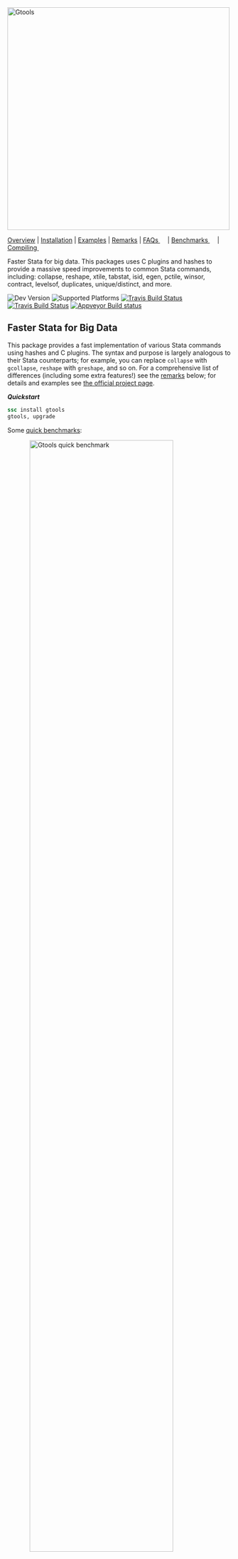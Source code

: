 <img src="https://raw.githubusercontent.com/mcaceresb/mcaceresb.github.io/master/assets/icons/gtools-icon/gtools-icon-text.png" alt="Gtools" width="500px"/>

[Overview](#faster-stata-for-big-data)
| [Installation](#installation)
| [Examples](#examples)
| [Remarks](#remarks)
| [FAQs <img src="https://upload.wikimedia.org/wikipedia/commons/6/64/Icon_External_Link.png" width="13px"/>](https://gtools.readthedocs.io/en/latest/faqs/index.html)
| [Benchmarks <img src="https://upload.wikimedia.org/wikipedia/commons/6/64/Icon_External_Link.png" width="13px"/>](https://gtools.readthedocs.io/en/latest/benchmarks/index.html)
| [Compiling <img src="https://upload.wikimedia.org/wikipedia/commons/6/64/Icon_External_Link.png" width="13px"/>](https://gtools.readthedocs.io/en/latest/compiling/index.html)

Faster Stata for big data. This packages uses C plugins and hashes
to provide a massive speed improvements to common Stata commands,
including: collapse, reshape, xtile, tabstat, isid, egen, pctile,
winsor, contract, levelsof, duplicates, unique/distinct, and more.

![Dev Version](https://img.shields.io/badge/beta-v1.7.4-blue.svg?longCache=true&style=flat-square)
![Supported Platforms](https://img.shields.io/badge/platforms-linux--64%20%7C%20osx--64%20%7C%20win--64-blue.svg?longCache=true&style=flat-square)
[![Travis Build Status](https://img.shields.io/travis/mcaceresb/stata-gtools/develop.svg?longCache=true&style=flat-square&label=linux)](https://travis-ci.org/mcaceresb/stata-gtools)
[![Travis Build Status](https://img.shields.io/travis/mcaceresb/stata-gtools/develop.svg?longCache=true&style=flat-square&label=osx)](https://travis-ci.org/mcaceresb/stata-gtools)
[![Appveyor Build status](https://img.shields.io/appveyor/ci/mcaceresb/stata-gtools/develop.svg?longCache=true&style=flat-square&label=windows-cygwin)](https://ci.appveyor.com/project/mcaceresb/stata-gtools)

Faster Stata for Big Data
-------------------------

This package provides a fast implementation of various Stata commands
using hashes and C plugins. The syntax and purpose is largely analogous
to their Stata counterparts; for example, you can replace `collapse`
with `gcollapse`, `reshape` with `greshape`, and so on. For a
comprehensive list of differences (including some extra features!)
see the [remarks](#remarks) below; for details and examples see [the
official project page](https://gtools.readthedocs.io).

__*Quickstart*__

```stata
ssc install gtools
gtools, upgrade
```

Some [quick benchmarks](https://raw.githubusercontent.com/mcaceresb/stata-gtools/develop/docs/benchmarks/quick.do):

<img
    src="https://raw.githubusercontent.com/mcaceresb/stata-gtools/develop/docs/benchmarks/quick.png"
    alt="Gtools quick benchmark"
    style="display:block;margin-left:auto;margin-right:auto"
    width="80%"/>

__*Gtools commands with a Stata equivalent*__

| Function     | Replaces    | Speedup (IC / MP)        | Unsupported             | Extras                                  |
| ------------ | ----------- | ------------------------ | ----------------------- | --------------------------------------- |
| gcollapse    | collapse    |  9 to 300 / 4 to 120 (+) |                         | Quantiles, merge, labels, nunique, etc. |
| greshape     | reshape     |  4 to 20  / 4 to 15      | "advanced syntax"       | `fast`, spread/gather (tidyr equiv)     |
| gegen        | egen        |  9 to 26  / 4 to 9 (+,.) | labels                  | Weights, quantiles, nunique, etc.       |
| gcontract    | contract    |  5 to 7   / 2.5 to 4     |                         |                                         |
| gisid        | isid        |  8 to 30  / 4 to 14      | `using`, `sort`         | `if`, `in`                              |
| glevelsof    | levelsof    |  3 to 13  / 2 to 7       |                         | Multiple variables, arbitrary levels    |
| gduplicates  | duplicates  |  8 to 16 / 3 to 10       |                         |                                         |
| gquantiles   | xtile       |  10 to 30 / 13 to 25 (-) |                         | `by()`, various (see [usage](https://gtools.readthedocs.io/en/latest/usage/gquantiles)) |
|              | pctile      |  13 to 38 / 3 to 5 (-)   |                         | Ibid.                                   |
|              | \_pctile    |  25 to 40 / 3 to 5       |                         | Ibid.                                   |
| gstats tab   | tabstat     |  10 to 50 / 5 to 30      | See [remarks](#remarks) | various (see [usage](https://gtools.readthedocs.io/en/latest/usage/gstats_summarize)) |
| gstats sum   | sum, detail |  10 to 20 / 5 to 10      | See [remarks](#remarks) | various (see [usage](https://gtools.readthedocs.io/en/latest/usage/gstats_summarize)) |

<small>(+) The upper end of the speed improvements are for quantiles
(e.g. median, iqr, p90) and few groups. Weights have not been
benchmarked.</small>

<small>(.) Only gegen group was benchmarked rigorously.</small>

<small>(-) Benchmarks computed 10 quantiles. When computing a large
number of quantiles (e.g. thousands) `pctile` and `xtile` are prohibitively
slow due to the way they are written; in that case gquantiles is hundreds
or thousands of times faster, but this is an edge case.</small>

__*Extra commands*__

| Function            | Similar (SSC/SJ)         | Speedup (IC / MP)       | Notes                         |
| ------------------- | ------------------------ | ----------------------- | ----------------------------- |
| fasterxtile         | fastxtile                | 20 to 30 / 2.5 to 3.5   | Allows `by()`                 |
|                     | egenmisc (SSC) (-)       | 8 to 25 / 2.5 to 6      |                               |
|                     | astile (SSC) (-)         | 8 to 12 / 3.5 to 6      |                               |
| gstats winsor       | winsor2                  | 10 to 40 / 10 to 20     | Allows weights                |
| gunique             | unique                   | 4 to 26 / 4 to 12       |                               |
| gdistinct           | distinct                 | 4 to 26 / 4 to 12       | Also saves results in matrix  |
| gtop (gtoplevelsof) | groups, select()         | (+)                     | See table notes (+)           |
| gstats range        | rangestat                | 10 to 20 / 10 to 20     | Allows weights; no flex stats |
| gstats transform    |                          |                         | Various statistical functions |

<small>(-) `fastxtile` from egenmisc and `astile` were benchmarked against
`gquantiles, xtile` (`fasterxtile`) using `by()`.</small>

<small>(+) While similar to the user command 'groups' with the 'select'
option, gtoplevelsof does not really have an equivalent. It is several
dozen times faster than 'groups, select', but that command was not written
with the goal of gleaning the most common levels of a varlist. Rather, it
has a plethora of features and that one is somewhat incidental. As such, the
benchmark is not equivalent and `gtoplevelsof` does not attempt to implement
the features of 'groups'</small>

__*Regression models*__

Regression models are in beta and are mainly intended as utilities
to compute coefficients and standard errors. Various post-estimation
commands and statistics are _not_ availabe. The following are included:

| Function            | Model   | Similar                       |
| ------------------- | ------- | ----------------------------- |
| gregress            | OLS     | `regress`, `reghdfe`          |
| givregress          | 2SLS    | `ivregress 2sls`, `ivreghdfe` |
| gpoisson            | IRLS    | `poisson`, `ppmlhdfe`         |

All commands allow the user to optionally add:

- `absorb()` for high-dimensional fixed effects absorptions.
- `cluster()` for clustering (multiple covariates assume clusters are nested).
- `by()` for regressions by group.
- `weights` for weighted versions. Unlike other weights, `fweights` are assumed to refer to the _number_ of observations.

Linear regression is computed via OLS (or WLS), IV regression is
computed via two-stage least squares (2SLS), and poisson regression
is computed via iteratively reweighted least squares (IRLS).  See the
[TODO](#todo) section for planned features, or the
[Missing Features](https://gtools.readthedocs.io/en/latest/usage/gpoisson/index.html#missing-features)
section in the documentation for what is missing before the first
non-beta release.

__*Extra features*__

Several commands offer additional features on top of the massive
speedup. See the [remarks](#remarks) section below for an overview; for
details and examples, see each command's help page:

- [gcollapse](https://gtools.readthedocs.io/en/latest/usage/gcollapse/index.html#examples)
- [greshape](https://gtools.readthedocs.io/en/latest/usage/greshape/index.html#examples)
- [gquantiles](https://gtools.readthedocs.io/en/latest/usage/gquantiles/index.html#examples)
- [gstats sum/tab](https://gtools.readthedocs.io/en/latest/usage/gstats_summarize/index.html#examples)
- [gstats transform/range/moving](https://gtools.readthedocs.io/en/latest/usage/gstats_transform/index.html#examples)
- [glevelsof](https://gtools.readthedocs.io/en/latest/usage/glevelsof/index.html#examples)
- [gtoplevelsof](https://gtools.readthedocs.io/en/latest/usage/gtoplevelsof/index.html#examples)
- [gegen](https://gtools.readthedocs.io/en/latest/usage/gegen/index.html#examples)
- [gdistinct](https://gtools.readthedocs.io/en/latest/usage/gdistinct/index.html#examples)
- [gregress](https://gtools.readthedocs.io/en/latest/usage/gregress/index.html#examples)
- [givregress](https://gtools.readthedocs.io/en/latest/usage/givregress/index.html#examples)
- [gpoisson](https://gtools.readthedocs.io/en/latest/usage/gpoisson/index.html#examples)

In addition, several commands take gsort-style input, that is

```stata
[+|-]varname [[+|-]varname ...]
```

This does not affect the results in most cases, just the sort order.
Commands that take this type of input include:

- gcollapse
- gcontract
- gegen
- glevelsof
- gtop (gtoplevelsof)

__*Ftools*__

The commands here are also faster than the commands provided by
`ftools`; further, `gtools` commands take a mix of string and numeric
variables, which is a limitation of `ftools`. (Note I could not get
several parts of `ftools` working on the Linux server where I have
access to Stata/MP; hence the IC benchmarks.)

| Gtools    | Ftools        | Speedup (IC) |
| --------- | ------------- | ------------ |
| gcollapse | fcollapse     | 2-9          |
| gegen     | fegen         | 2.5-4 (+)    |
| gisid     | fisid         | 4-14         |
| glevelsof | flevelsof     | 1.5-13       |
| hashsort  | fsort         | 2.5-4        |

<small>(+) Only egen group was benchmarked rigorously.</small>

__*Limitations*__

- `strL` variables only partially supported on Stata 14 and above;
  `gcollapse`, `gcontract`, and `greshape` do not support `strL` variabes.

- Due to a Stata bug, gtools cannot support more
  than `2^31-1` (2.1 billion) observations. See [this
  issue](https://github.com/mcaceresb/stata-gtools/issues/43)

- Due to limitations in the Stata Plugin Interface, gtools
  can only handle as many variables as the largest `matsize`
  in the user's Stata version. For MP this is more than
  10,000 variables but in IC this is only 800. See [this
  issue](https://github.com/mcaceresb/stata-gtools/issues/24).

- Gtools uses compiled C code to achieve it's massive increases in
  speed. This has two side-effects users might notice: First, it is sometimes
  not possible to break the program's execution.  While this is already true
  for at least some parts of most Stata commands, there are fewer opportunities
  to break Gtools commands relative to their Stata counterparts.

  Second, the Stata GUI might appear frozen when running Gtools
  commands.  If the system then runs out of RAM (memory), it could look
  like Stata has crashed (it may show a "(Not Responding)" message on
  Windows or it may darken on \*nix systems). However, the program has
  not crashed; it is merely trying to swap memory.  To check this is the
  case, the user can monitor disk activity or monitor their system's
  pagefile or swap space directly.

Acknowledgements
----------------

* The OSX version of gtools was implemented with invaluable help from @fbelotti
  in [issue 11](https://github.com/mcaceresb/stata-gtools/issues/11).

* Gtools was largely inspired by Sergio Correia's (@sergiocorreia) excellent
  [ftools](https://github.com/sergiocorreia/ftools) package. Further, several
  improvements and bug fixes have come from to @sergiocorreia's helpful comments.

* With the exception of `greshape`, every gtools command has been
  written almost entirely from scratch (and even `greshape` is mostly
  new code). However, gtools commands typically mimic the functionality
  of existing Stata commands, including community-contributed programs,
  meaning many of the ideas and options are based on them (see the
  respective help files for details). `gtools` commands based on
  community-contributed programs include:

    * [`gstats winsor`](https://gtools.readthedocs.io/en/latest/usage/gstats_winsor/index.html#acknowledgements), based on `winsor2` by Lian (Arlion) Yujun

    * [`gunique`](https://gtools.readthedocs.io/en/latest/usage/gunique/index.html#acknowledgements), based on `unique` by Michael Hills and Tony Brady.

    * [`gdistinct`](https://gtools.readthedocs.io/en/latest/usage/gdistinct/index.html#acknowledgements), based on `distinct` by Gary Longton and Nicholas J. Cox.

Installation
------------

I only have access to Stata 13.1, so I impose that to be the minimum.
You can install `gtools` from Stata via SSC:
```stata
ssc install gtools
gtools, upgrade
```

By default this syncs to the master branch, which is stable. To install
the latest beta version, type:
```stata
local github "https://raw.githubusercontent.com"
net install gtools, from(`github'/mcaceresb/stata-gtools/develop/build/)
```

### Examples

The syntax is generally analogous to the standard commands (see the corresponding
help files for full syntax and options):
```stata
sysuse auto, clear

* gregress depvar indepvars [if] [in] [weight], [by(varlist) options]
gregress price mpg rep78, mata(coefs) prefix(b(_b_) se(_se_))
gregress price mpg [fw = rep78], by(foreign) absorb(rep78 headroom) cluster(rep78)

* givregress depvar (endog = instruments) exog [if] [in] [weight], [by(varlist) options]
givregress price (mpg = gear_ratio) rep78, mata(coefs) prefix(b(_b_) se(_se_)) replace
givregress price (mpg = gear_ratio) [fw = rep78], by(foreign) absorb(rep78 headroom) cluster(rep78)

* gpoisson depvar indepvars [if] [in] [weight], [by(varlist) options]
gpoisson price mpg rep78, mata(coefs) prefix(b(_b_) se(_se_)) replace
gpoisson price mpg [fw = rep78], by(foreign) absorb(rep78 headroom) cluster(rep78)

* gstats {sum|tab} varlist [if] [in] [weight], [by(varlist) options]
gstats sum price [pw = gear_ratio / 4]
gstats tab price mpg, by(foreign) matasave

* gquantiles [newvarname =] exp [if] [in] [weight], {_pctile|xtile|pctile} [options]
gquantiles 2 * price, _pctile nq(10)
gquantiles p10 = 2 * price, pctile nq(10)
gquantiles x10 = 2 * price, xtile nq(10) by(rep78)
fasterxtile xx = log(price) [w = weight], cutpoints(p10) by(foreign)

* gstats winsor varlist [if] [in] [weight], [by(varlist) cuts(# #) options]
gstats winsor price gear_ratio mpg, cuts(5 95) s(_w1)
gstats winsor price gear_ratio mpg, cuts(5 95) by(foreign) s(_w2)
drop *_w?

* hashsort varlist, [options]
hashsort -make
hashsort foreign -rep78, benchmark verbose mlast

* gegen target  = stat(source) [if] [in] [weight], by(varlist) [options]
gegen tag   = tag(foreign)
gegen group = tag(-price make)
gegen p2_5  = pctile(price) [w = weight], by(foreign) p(2.5)

* gisid varlist [if] [in], [options]
gisid make, missok
gisid price in 1 / 2

* gduplicates varlist [if] [in], [options gtools(gtools_options)]
gduplicates report foreign
gduplicates report rep78 if foreign, gtools(bench(3))

* glevelsof varlist [if] [in], [options]
glevelsof rep78, local(levels) sep(" | ")
glevelsof foreign mpg if price < 4000, loc(lvl) sep(" | ") colsep(", ")
glevelsof foreign mpg in 10 / 70, gen(uniq_) nolocal

* gtop varlist [if] [in] [weight], [options]
* gtoplevelsof varlist [if] [in] [weight], [options]
gtoplevelsof foreign rep78
gtop foreign rep78 [w = weight], ntop(5) missrow groupmiss pctfmt(%6.4g) colmax(3)

* gcollapse (stat) out = src [(stat) out = src ...] [if] [if] [weight], by(varlist) [options]
gen h1 = headroom
gen h2 = headroom
local lbl labelformat(#stat:pretty# #sourcelabel#)

gcollapse (mean) mean = price (median) p50 = gear_ratio, by(make) merge v `lbl'
disp "`:var label mean', `:var label p50'"
gcollapse (iqr) irq? = h? (nunique) turn (p97.5) mpg, by(foreign rep78) bench(2) wild

* gcontract varlist [if] [if] [fweight], [options]
gcontract foreign [fw = turn], freq(f) percent(p)

* greshape wide varlist,    i(i) j(j) [options]
* greshape long prefixlist, i(i) [j(j) string options]
*
* greshape spread varlist, j(j) [options]
* greshape gather varlist, j(j) value(value) [options]

gen j = _n
greshape wide f p, i(foreign) j(j)
greshape long f p, i(foreign) j(j)

greshape spread f p, j(j)
greshape gather f? p?, j(j) value(fp)

* gstats transform (stat) out = src [(stat) out = src ...] [if] [if] [weight], by(varlist) [options]
* gstats range  (stat) out = src [...] [if] [if] [weight], by(varlist) [options]
* gstats moving (stat) out = src [...] [if] [if] [weight], by(varlist) [options]

sysuse auto, clear
gstats transform (normalize) price (demean) price (range mean -sd sd) price, auto
gstats range  (mean) mean_r = price (sd) sd_r = price, interval(-10 10 mpg)
gstats moving (mean) mean_m = price (sd) sd_m = price, by(foreign) window(-5 5)
```

See the [FAQs](faqs) or the respective documentation for a list of supported
`gcollapse` and `gegen` functions.

Remarks
-------

*__Functions available with `gegen`, `gcollapse`, `gstats tab`__*

`gcollapse` supports every `collapse` function, including their
weighted versions. In addition, weights can be selectively applied via
`rawstat()`, and several additional statistics are allowed, including
`nunique`, `select#`, and so on.

`gegen` technically does not support all of `egen`, but whenever a
function that is not supported is requested, `gegen` hashes the data and
calls `egen` grouping by the hash, which is often faster (`gegen` only
supports weights for internal functions, since `egen` does not normally
allow weights).

Hence both should be able to replicate all of the functionality of their
Stata counterparts. Last, `gstats tab` allows every statistic allowed
by `tabstat` as well as any statistic allowed by `gcollapse`; the
syntax for the statistics specified via `statistics()` is the same
as in `tabstat`.

The following are implemented internally in C:

| Function     | gcollapse | gegen   | gstats tab |
| ------------ | --------- | ------- | ---------- |
| tag          |           |   X     |            |
| group        |           |   X     |            |
| total        |           |   X     |            |
| count        |     X     |   X     |      X     |
| nunique      |     X     |   X     |      X     |
| nmissing     |     X     |   X (+) |      X     |
| sum          |     X     |   X     |      X     |
| nansum       |     X     |   X     |      X     |
| rawsum       |     X     |         |      X     |
| rawnansum    |     X     |         |      X     |
| mean         |     X     |   X     |      X     |
| geomean      |     X     |   X     |      X     |
| median       |     X     |   X     |      X     |
| percentiles  |     X     |   X     |      X     |
| iqr          |     X     |   X     |      X     |
| sd           |     X     |   X     |      X     |
| variance     |     X     |   X (+) |      X     |
| cv           |     X     |   X     |      X     |
| max          |     X     |   X     |      X     |
| min          |     X     |   X     |      X     |
| range        |     X     |   X     |      X     |
| select       |     X     |   X     |      X     |
| rawselect    |     X     |         |      X     |
| percent      |     X     |   X     |      X     |
| first        |     X     |   X (+) |      X     |
| last         |     X     |   X (+) |      X     |
| firstnm      |     X     |   X (+) |      X     |
| lastnm       |     X     |   X (+) |      X     |
| semean       |     X     |   X (+) |      X     |
| sebinomial   |     X     |   X     |      X     |
| sepoisson    |     X     |   X     |      X     |
| skewness     |     X     |   X     |      X     |
| kurtosis     |     X     |   X     |      X     |
| gini         |     X     |   X     |      X     |
| gini dropneg |     X     |   X     |      X     |
| gini keepneg |     X     |   X     |      X     |

<small>(+) indicates the function has the same or a very similar
name to a function in the "egenmore" packge, but the function was
independently implemented and is hence analogous to its gcollapse
counterpart, not necessarily the function in egenmore.</small>

The percentile syntax mimics that of `collapse` and `egen`, with the addition
that quantiles are also supported. That is,

```stata
gcollapse (p#) target = var [target = var ...] , by(varlist)
gegen target = pctile(var), by(varlist) p(#)
```

where # is a "percentile" with arbitrary decimal places (e.g. 2.5 or 97.5).
`gtools` also supports selecting the `#`th smallest or largest value:
```stata
gcollapse (select#) target = var [(select-#) target = var ...] , by(varlist)
gegen target = select(var), by(varlist) n(#)
gegen target = select(var), by(varlist) n(-#)
```

In addition, the following are allowed in `gegen` as wrappers to other
gtools functions (`stat` is any stat available to `gcollapse`, except
`percent`, `nunique`):

| Function     | calls            |
| ------------ | ---------------- |
| xtile        | fasterxtile      |
| standardize  | gstats transform |
| normalize    | gstats transform |
| demean       | gstats transform |
| demedian     | gstats transform |
| moving\_stat | gstats transform |
| range\_stat  | gstats transform |
| cumsum       | gstats transform |
| shift        | gstats transform |
| rank         | gstats transform |
| winsor       | gstats winsor    |
| winsorize    | gstats winsor    |

Last, when `gegen` calls a function that is not implemented internally
by `gtools`, it will hash the by variables and call `egen` with `by`
set to an id based on the hash. That is, if `fcn` is not one of the
functions above,

```stata
gegen outvar = fcn(varlist) [if] [in], by(byvars)
```

would be the same as
```stata
hashsort byvars, group(id) sortgroup
egen outvar = fcn(varlist) [if] [in], by(id)
```

but preserving the original sort order. In case an `egen` option might
conflict with a gtools option, the user can pass `gtools_capture(fcn_options)`
to `gegen`.

__*Differences and Extras*__

Differences from `collapse`

- String variables are not allowed for `first`, `last`, `min`, `max`, etc.
  (see [issue 25](https://github.com/mcaceresb/stata-gtools/issues/25))
- New functions: `nunique`, `nmissing`, `cv`, `variance`, `select#`, `select-#`, `range`, `gini`
- `rawstat` allows selectively applying weights.
- `rawselect` ignores weights for `select` (analogously to `rawsum`).
- Option `wild` allows bulk-rename. E.g. `gcollapse mean_x* = x*, wild`
- `gcollapse (nansum)` and `gcollapse (rawnansum)` outputs a missing
  value for sums if all inputs are missing (instead of 0).
- `gcollapse, merge` merges the collapsed data set back into memory. This is
  much faster than collapsing a dataset, saving, and merging after. However,
  Stata's `merge ..., update` functionality is not implemented, only replace.
  (If the targets exist the function will throw an error without `replace`).
- `gcollapse, labelformat` allows specifying the output label using placeholders.
- `gcollapse, sumcheck` keeps integer types with `sum` if the sum will not overflow.

Differences from `reshape`

- Allows an arbitrary number of variables in `i()` and `j()`
- Several option allow turning off error checks for faster execution,
  including: `fast` (similar to `fast` in `gcollapse`), `unsorted`
  (do not sort the output), `nodupcheck` (allow duplicates in `i`),
  `nomisscheck` (allow missing values and/or leading blanks in `j`), or
  `nochecks` (all of the above).
- Subcommands `gather` and `spread` implement the equivalent commands from
  R's `tidyr` package.
- At the moment, `j(name [values])` is not supported. All values of `j` are used.
- "reshape mode" is not supported. Reshape variables are not saved as
  part of the current dataset's characteristics, meaning the user cannot
  type `reshape wide` and `reshape long` without further arguments to
  reverse the `reshape`. This syntax is very cumbersome and difficult to
  support; `greshape` re-wrote much of the code base and had to dispense
  with this functionality.
- For that same reason, "advanced" syntax is not supported, including
  the subcommands: clear, error, query, i, j, xij, and xi.
- `@` syntax can be modified via `match()`
- `dropmiss` allows dropping missing observations when reshaping from
  wide to long (via `long` or `gather`).

Differences from regression models

`gregress`, `givregress`, and `gpoisson` do not aim to replicate
the entire table of estimation results, nor the entire suite of
post-estimation results and tests, that `regress` (`reghdfe`),
`ivregress 2sls` (`ivreghdfe`), or `poisson` (`ppmlhdfe`) make
available. At the moment, they are considered beta software and only
coefficients and standard errors are computed.

- Results are saved either to mata (default) or copied to variables in
  the dataset in memory.
- `by()` and `absorb()` are allowed and can be combined.
- `givregress` does a small sample adjustment (`small`) automatically.
- `givregress` does not exit with error if covariates are collinear with
  the dependent variable.
- If the `givregress` model is not identified, standard errors and
  coefficients are set to missing instead of exiting with error.
- `gpoisson` runs with option `robust` automatically.
- If the `givregress` model is not identified, standard errors and
- If there are no non-linear covariates (i.e. all observations are
  numerically zero) then the coefficients and standard errors are
  _both_ set to missing.

Differences from `xtile`, `pctile`, and `_pctile`

- Adds support for `by()` (including weights)
- Does not ignore `altdef` with `xtile` (see [this Statalist thread](https://www.statalist.org/forums/forum/general-stata-discussion/general/1417198-typo-in-xtile-ado-with-option-altdef))
- Category frequencies can also be requested via `binfreq[()]`.
- `xtile`, `pctile`, and `_pctile` can be combined via `xtile(newvar)` and
  `pctile(newvar)`
- There is no limit to `nquantiles()` for `xtile`
- Quantiles can be requested via `percentiles()` (or `quantiles()`),
  `cutquantiles()`, or `quantmatrix()` for `xtile` as well as `pctile`.
- Cutoffs can be requested via `cutquantiles()`, `cutoffs()`,
  or `cutmatrix()` for `xtile` as well as `pctile`.
- The user has control over the behavior of `cutpoints()` and `cutquantiles()`.
  They obey `if` `in` with option `cutifin`, they can be group-specific with
  option `cutby`, and they can be de-duplicated via `dedup`.
- Fixes numerical precision issues with `pctile, altdef` (e.g. see [this Statalist thread](https://www.statalist.org/forums/forum/general-stata-discussion/general/1418732-numerical-precision-issues-with-stata-s-pctile-and-altdef-in-ic-and-se), which is a very minor thing so Stata and fellow users maintain it's not an issue, but I think it is because Stata/MP gives what I think is the correct answer whereas IC and SE do not).
- Fixes a possible issue with the weights implementation in `_pctile`; see [this thread](https://www.statalist.org/forums/forum/general-stata-discussion/general/1454409-weights-in-pctile).

Differences from `egen`

- `group` label options are not supported
- weights are supported for internally implemented functions.
- New functions: `nunique`, `nmissing`, `cv`, `variance`, `select#`, `select-#`, `range`
- `gegen` upgrades the type of the target variable if it is not specified by
  the user. This means that if the sources are `double` then the output will
  be double. All sums are double. `group` creates a `long` or a `double`. And
  so on. `egen` will default to the system type, which could cause a loss of
  precision on some functions.
- For internally supported functions, you can specify a varlist as the source,
  not just a single variable. Observations will be pooled by row in that case.
- While `gegen` is much faster for `tag`, `group`, and summary stats, most
  egen function are not implemented internally, meaning for arbitrary `gegen`
  calls this is a wrapper for hashsort and egen.

Differences from `tabstat`

- Multiple groups are allowed.
- Saving the output is done via `mata` instead of `r()`. No matrices
  are saved in `r()` and option `save` is not allowed. However, option
  `matasave` saves the output and `by()` info in `GstatsOutput` (the object
  can be named via `matasave(name)`). See `mata GstatsOutput.desc()` after
  `gstats tab, matasave` for details.
- `GstatsOutput` provides helpers for extracting rows, columns, and levels.
- Options `casewise`, `longstub` are not supported.
- Option `nototal` is on by default; `total` is planned for a future release.
- Option `pooled` pools the source variables into one.

Differences from `summarize, detail`

- The behavior of `summarize` and `summarize, meanonly` can be
  recovered via options `nodetail` and `meanonly`. These two
  options are mainly for use with `by()`
- Option `matasave` saves output and `by()` info in `GstatsOutput`,
  a mata class object (the object can be named via `matasave(name)`).
  See `mata GstatsOutput.desc()` after `gstats sum, matasave` for details.
- Option `noprint` saves the results but omits printing output.
- Option `tab` prints statistics in the style of `tabstat`
- Option `pooled` pools the source variables and computes summary
  stats as if it was a single variable.
- `pweights` are allowed.
- Largest and smallest observations are weighted.
- `rolling:`, `statsby:`, and `by:` are not allowed. To use `by` pass
  the option `by()`
- `display options` are not supported.
- Factor and time series variables are not allowed.

Differences from `levelsof`

- It can take a `varlist` and not just a `varname`; in that case it prints
  all unique combinations of the varlist. The user can specify column and row
  separators.
- It can deduplicate an arbitrary number of levels and store the results in a
  new variable list or replace the old variable list via `gen(prefix)` and
  `gen(replace)`, respectively. If the user runs up against the maximum macro
  variable length, add option `nolocal`.

Differences from `isid`

- No support for `using`. The C plugin API does not allow to load a Stata
  dataset from disk.
- Option `sort` is not available.
- It can also check IDs with `if` and `in` conditions.

Differences from `gsort`

- `hashsort` behaves as if `mfirst` was passed. To recover the default
  behavior of `gsort` pass option `mlast`.

Differences from `duplicates`

- `gduplicates` does not sort `examples` or `list` by default. This massively
  enhances performance but it might be harder to read. Pass option `sort`
  (`sorted`) to mimic `duplicates` behavior and sort the list.

Differences from `rangestat`

- Note that `gstats range` is an alias for `gstats transform` that assumes
  all the stats requested are range statistics. However, it can be called
  in conjunction with any other transform via `(range stat ...)`. It was
  not intended to be a replacement of `rangestat` but it can replicate some
  of its functionality.

- `flex_stat`s (reg, corr, cov) are not allowed (see `gregress`).

- Intervals are of the form `interval(low high [keyvar])`; if `keyvar`
  is missing then it is taken to be the source variable.

- Variables are not allowed in place of `low` or `high`. Instead they
  must be `#[stat]` where `#` is a number and `stat` is an optional
  summary statistic; e.g. `interval(-sd 0.5sd x)`.

- Separate interval and interval variables can be specified for each
  target; e.g. `gstats range (mean -3 3) x (mean -2 . time) y ...`.

- All statistics allowed by `gstats tab` are allowed by `gstats range`
  (except `nunique` or `percent`).

- Options `casewise`, `describe`, and `local` are not allowed.

Hashing and Sorting
-------------------

There are two key insights to the massive speedups of Gtools:

1. Hashing the data and sorting a hash is a lot faster than sorting
  the data to then process it by group. Sorting a hash can be achieved
  in linear O(N) time, whereas the best general-purpose sorts take O(N
  log(N)) time. Sorting the groups would then be achievable in O(J
  log(J)) time (with J groups). Hence the speed improvements are largest
  when N / J is largest.

2. Compiled C code is much faster than Stata commands. While it is true
   that many of Stata's underpinnings are compiled code, several
   operations are written in `ado` files without much thought given
   to optimization. If you're working with tens of thousands of
   observations you might barely notice (and the difference between
   5 seconds and 0.5 seconds might not be particularly important).
   However, with tens of millions or hundreds of millions of rows, the
   difference between half a day and an hour can matter quite a lot.

__*Stata Sorting*__

It should be noted that Stata's sorting mechanism is hard to improve
upon because of the overhead involved in sorting. We have implemented a
hash-based sorting command, `hashsort`, which should be faster Stata's
`sort` for groups, but not necessarily otherwise:

| Function  | Replaces | Speedup (IC / MP)    | Unsupported            | Extras               |
| --------- | -------- | -------------------- | ---------------------- | -------------------- |
| hashsort  | sort     | 2.5 to 4 / .8 to 1.3 |                        | Group (hash) sorting |
|           | gsort    | 2 to 18 / 1 to 6     | `mfirst` (see `mlast`) | Sorts are stable     |

The overhead involves copying the by variables, hashing, sorting the hash,
sorting the groups, copying a sort index back to Stata, and having Stata do
the final swaps. The plugin runs fast, but the copy overhead plus the Stata
swaps often make the function be slower than Stata's native `sort`.

The reason that the other functions are faster is because they don't deal with
all that overhead.  By contrast, Stata's `gsort` is not efficient. To sort
data, you need to make pair-wise comparisons. For real numbers, this is just
`a > b`. However, a generic comparison function can be written as `compare(a, b) > 0`.
This is true if a is greater than b and false otherwise. To invert
the sort order, one need only use `compare(b, a) > 0`, which is what gtools
does internally.

However, Stata creates a variable that is the inverse of the sort variable.
This is equivalent, but the overhead makes it slower than `hashsort`.

TODO
----

Planned features:

- [ ] Decide `geomean` behavior:
    - [ ] Need to iterate over all values anyway to decide whether
          zero or negative "wins". At the moment it exits as son
          as either is encountered, meaning `-1 0` has a different
          geometric mean than `0 -1` (`.` vs `0`).
- [ ] `gregress` missing features
    - [ ] Non-nested multi-way clustering.
    - [ ] HDFE collienar categories check.
    - [ ] HDFE drop singletons.
    - [ ] Detect separated observations in `gpoisson`.
    - [ ] Guard against possible overflows in `X' X`
    - [ ] Accelerate HDFE corner cases (e.g. very dense multi-way HDFE)
    - [ ] Include quick primers on OLS, IV, and IRLS in docs.
- [ ] Flexible save options for `gregress`
    - [ ] `predict()`, including `xb` and `e`.
    - [ ] `absorb(fe1=group1 fe2=group2 ...)` syntax to save the FE.
    - [ ] Choose which coefs/se to save.
- [ ] Improve formula documentation for summary statistics (e.g. `gini`)
- [ ] Internal consistency test for various parts of `gquantiles`. Each
      function section does cases but they should be consistent!

These are options/features/improvements I would like to add, but I don't
have an ETA for them (i.e. they are a wishlist because I am either not
sure how to implement them or because writing the code will take a long
time). Roughly in order of likelihood:

- [ ] Things to add to gcollapse:
    - [ ] `prod`
    - [ ] `geomean pos`: exclude negative numbers _and_ zero.
    - [ ] `geomean abspos`: ibid but take absolute value first.
    - [ ] Generally should you add an `abs` option to everything?
- [ ] Some support for Stata's extended syntax in `gregress`
- [ ] Update benchmarks for all commands. Still on 0.8 benchmarks.
- [ ] Dropmissing vs dropmissing but not extended missing values.
- [ ] Allow keeping both variable names and labels in `greshape spread/gather`
- [ ] Implement `selectoverflow(missing|closest)`
- [ ] Add totals row for `J > 1` in gstats
- [ ] Improve debugging info.
- [ ] Implement `collapse()` option for `greshape`.
- [ ] Rolling (interval) and moving options for `gregress`.
- [ ] Add support for binary `strL` variables.
- [ ] Minimize memory use.
- [ ] Add memory(greedy|lean) to give user fine-grained control over internals.
- [ ] Create a Stata C hashing API with thin wrappers around core functions.
    - [ ] This will be a C library that other users can import.
    - [ ] Some functionality will be available from Stata via gtooos, api()
    - [ ] Improve code comments when you write the API!
    - [ ] Have some type of coding standard for the base (coding style)
- [ ] Implement `gmerge`
    - [ ] Integration with [ReadStat](https://github.com/WizardMac/ReadStat/tree/master/src)?

About
-----

Hi! I'm [Mauricio Caceres](https://mcaceresb.github.io); I made gtools
after some of my Stata jobs were taking literally days to run because of repeat
calls to `egen`, `collapse`, and similar on data with over 100M rows.  Feedback
and comments are welcome! I hope you find this package as useful as I do.

Along those lines, here are some other Stata projects I like:

* [`ftools`](https://github.com/sergiocorreia/ftools): The main inspiration for
  gtools. Not as fast, but it has a rich feature set; its mata API in
  particular is excellent.

* [`reghdfe`](https://github.com/sergiocorreia/reghdfe): The fastest way to run
  a regression with multiple fixed effects (as far as I know).

* [`ivreghdfe`](https://github.com/sergiocorreia/ivreghdfe): A combination of
  [`ivreg2`](https://ideas.repec.org/c/boc/bocode/s425401.html) and `reghdfe`.

* [`stata_kernel`](https://kylebarron.github.io/stata_kernel): A Stata kernel
  for Jupyter; extremely useful for interacting with Stata.

* [`stata-cowsay`](https://github.com/mdroste/stata-cowsay): Productivity-boosting
  cowsay functionality in Stata.

License
-------

Gtools is [MIT-licensed](https://github.com/mcaceresb/stata-gtools/blob/master/LICENSE).
`./lib/spookyhash` and `./src/plugin/common/quicksort.c` belong to their respective
authors and are BSD-licensed. Also see `gtools, licenses`.
